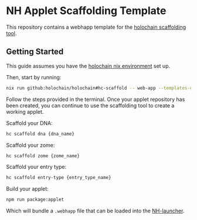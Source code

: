 # NH Applet Scaffolding Template
This repository contains a webhapp template for the [holochain scaffolding tool](https://github.com/holochain/scaffolding).

## Getting Started
This guide assumes you have the [holochain nix environment](https://developer.holochain.org/quick-start/) set up.

Then, start by running:
```bash
nix run github:holochain/holochain#hc-scaffold -- web-app --templates-url https://github.com/neighbour-hoods/nh-applet-template
```

Follow the steps provided in the terminal. Once your applet repository has been created, you can continue to use the scaffolding tool to create a working applet.

Scaffold your DNA:
```bash
hc scaffold dna {dna_name}
```

Scaffold your zome:
```bash
hc scaffold zome {zome_name}
```

Scaffold your entry type:
```bash
hc scaffold entry-type {entry_type_name}
```

Build your applet:
```bash
npm run package:applet
```

Which will bundle a `.webhapp` file that can be loaded into the [NH-launcher](https://github.com/neighbour-hoods/nh-launcher).